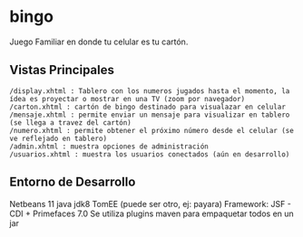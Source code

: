 # bingo
Juego Familiar en donde tu celular es tu cartón.

## Vistas Principales

```
/display.xhtml : Tablero con los numeros jugados hasta el momento, la ídea es proyectar o mostrar en una TV (zoom por navegador)
/carton.xhtml : cartón de bingo destinado para visualazar en celular
/mensaje.xhtml : permite enviar un mensaje para visualizar en tablero (se llega a travez del cartón)
/numero.xhtml : permite obtener el próximo número desde el celular (se ve reflejado en tablero)
/admin.xhtml : muestra opciones de administración
/usuarios.xhtml : muestra los usuarios conectados (aún en desarrollo)
```

## Entorno de Desarrollo

Netbeans 11
java jdk8
TomEE (puede ser otro, ej: payara)
Framework: JSF - CDI + Primefaces 7.0
Se utiliza plugins maven para empaquetar todos en un jar

